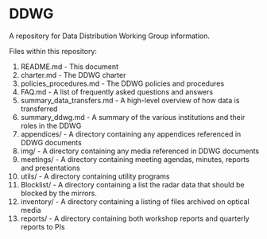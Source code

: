 # DDWG
A repository for Data Distribution Working Group information.

Files within this repository:

1. README.md - This document
1. charter.md - The DDWG charter
1. policies_procedures.md - The DDWG policies and procedures
1. FAQ.md - A list of frequently asked questions and answers
1. summary_data_transfers.md - A high-level overview of how data is transferred
1. summary_ddwg.md - A summary of the various institutions and their roles in the DDWG 
1. appendices/ -  A directory containing any appendices referenced in DDWG documents
1. img/ - A directory containing any media referenced in DDWG documents
1. meetings/ - A directory containing meeting agendas, minutes, reports and presentations
1. utils/ - A directory containing utility programs
1. Blocklist/ - A directory containing a list the radar data that should be blocked by the mirrors.
1. inventory/ - A directory containing a listing of files archived on optical media 
1. reports/ - A directory containing both workshop reports and quarterly reports to PIs

